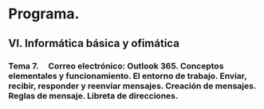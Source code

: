 # Programa.
## **VI. Informática básica y ofimática**
### **Tema 7.**     Correo electrónico: Outlook 365. Conceptos elementales y funcionamiento. El entorno de trabajo. Enviar, recibir, responder y reenviar mensajes. Creación de mensajes. Reglas de mensaje. Libreta de direcciones.